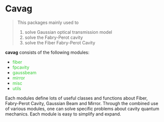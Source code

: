 # Cavag

> This packages mainly used to
>
> 1. solve Gaussian optical transmission model
> 2. solve the Fabry-Perot cavity
> 3. solve the Fiber Fabry-Perot Cavity
>
> 

**cavag** consists of the following modules:

- <font color="limegreen">fiber</font>
- <font color="limegreen">fpcavity</font>
- <font color="limegreen">gaussbeam</font>
- <font color="limegreen">mirror</font>
- <font color="limegreen">misc</font>
- <font color="limegreen">utils</font>

Each modules define lots of useful classes and functions about Fiber, Fabry-Perot Cavity, Gaussian Beam and Mirror. Through the combined use of various modules, one can solve specific problems about cavity quantum mechanics. Each module is easy to simplify and expand.

